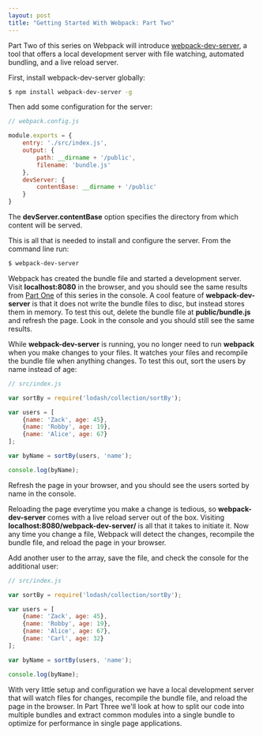 ```yaml
---
layout: post
title: "Getting Started With Webpack: Part Two"
---
```


Part Two of this series on Webpack will introduce [webpack-dev-server](http://webpack.github.io/docs/webpack-dev-server.html), a tool that offers a local development server with file watching, automated bundling, and a live reload server.

First, install webpack-dev-server globally:

```bash
$ npm install webpack-dev-server -g
```

Then add some configuration for the server:

```js
// webpack.config.js

module.exports = {
    entry: './src/index.js',
    output: {
        path: __dirname + '/public',        
        filename: 'bundle.js'
    },
    devServer: {
    	contentBase: __dirname + '/public'
    }
}
```

The **devServer.contentBase** option specifies the directory from which content will be served.

This is all that is needed to install and configure the server. From the command line run:

```bash
$ webpack-dev-server
```

Webpack has created the bundle file and started a development server. Visit **localhost:8080** in the browser, and you should see the same results from [Part One](http://jarstingstall.github.io/getting-started-with-webpack-part-one/) of this series in the console. A cool feature of **webpack-dev-server** is that it does not write the bundle files to disc, but instead stores them in memory. To test this out, delete the bundle file at **public/bundle.js** and refresh the page. Look in the console and you should still see the same results.

While **webpack-dev-server** is running, you no longer need to run **webpack** when you make changes to your files. It watches your files and recompile the bundle file when anything changes. To test this out, sort the users by name instead of age:

```js
// src/index.js

var sortBy = require('lodash/collection/sortBy');

var users = [
    {name: 'Zack', age: 45},
    {name: 'Robby', age: 19},
    {name: 'Alice', age: 67}
];

var byName = sortBy(users, 'name');

console.log(byName);
```

Refresh the page in your browser, and you should see the users sorted by name in the console. 

Reloading the page everytime you make a change is tedious, so **webpack-dev-server** comes with a live reload server out of the box. Visiting **localhost:8080/webpack-dev-server/** is all that it takes to initiate it. Now any time you change a file, Webpack will detect the changes, recompile the bundle file, and reload the page in your browser.

Add another user to the array, save the file, and check the console for the additional user:

```js
// src/index.js

var sortBy = require('lodash/collection/sortBy');

var users = [
    {name: 'Zack', age: 45},
    {name: 'Robby', age: 19},
    {name: 'Alice', age: 67},
    {name: 'Carl', age: 32}
];

var byName = sortBy(users, 'name');

console.log(byName);
```

With very little setup and configuration we have a local development server that will watch files for changes, recompile the bundle file, and reload the page in the browser. In Part Three we'll look at how to split our code into multiple bundles and extract common modules into a single bundle to optimize for performance in single page applications.
